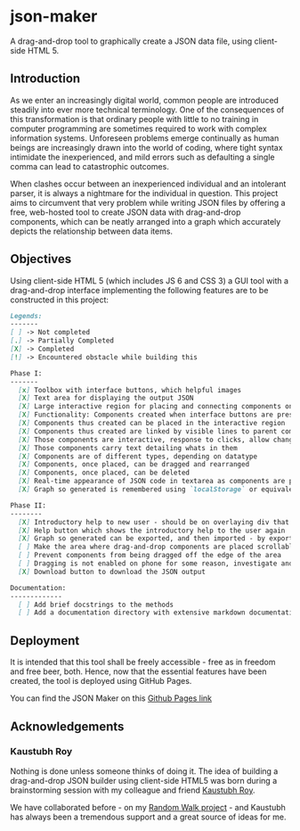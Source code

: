 # json-maker
A drag-and-drop tool to graphically create a JSON data file, using client-side HTML 5.

## Introduction
As we enter an increasingly digital world, common people are introduced steadily into ever more technical terminology. One of the consequences of this transformation is that ordinary people with little to no training in computer programming are sometimes required to work with complex information systems. Unforeseen problems emerge continually as human beings are increasingly drawn into the world of coding, where tight syntax intimidate the inexperienced, and mild errors such as defaulting a single comma can lead to catastrophic outcomes.

When clashes occur between an inexperienced individual and an intolerant parser, it is always a nightmare for the individual in question. This project aims to circumvent that very problem while writing JSON files by offering a free, web-hosted tool to create JSON data with drag-and-drop components, which can be neatly arranged into a graph which accurately depicts the relationship between data items.

## Objectives
Using client-side HTML 5 (which includes JS 6 and CSS 3) a GUI tool with a drag-and-drop interface implementing the following features are to be constructed in this project:
```md
Legends:
-------
[ ] -> Not completed
[.] -> Partially Completed
[X] -> Completed
[!] -> Encountered obstacle while building this

Phase I:
-------
  [x] Toolbox with interface buttons, which helpful images
  [X] Text area for displaying the output JSON
  [X] Large interactive region for placing and connecting components on
  [X] Functionality: Components created when interface buttons are pressed.
  [X] Components thus created can be placed in the interactive region
  [X] Components thus created are linked by visible lines to parent components.
  [X] Those components are interactive, response to clicks, allow changing their values and keys
  [X] Those components carry text detailing whats in them
  [X] Components are of different types, depending on datatype
  [X] Components, once placed, can be dragged and rearranged
  [X] Components, once placed, can be deleted
  [X] Real-time appearance of JSON code in textarea as components are placed or deleted
  [X] Graph so generated is remembered using `localStorage` or equivalent and is not lost upon refreshing

Phase II:
--------
  [X] Introductory help to new user - should be on overlaying div that can be removed
  [X] Help button which shows the introductory help to the user again
  [X] Graph so generated can be exported, and then imported - by exporting or importing a field in `localStorage` etc.
  [ ] Make the area where drag-and-drop components are placed scrollable, OR
  [ ] Prevent components from being dragged off the edge of the area
  [ ] Dragging is not enabled on phone for some reason, investigate and fix
  [X] Download button to download the JSON output

Documentation:
-------------
  [ ] Add brief docstrings to the methods
  [ ] Add a documentation directory with extensive markdown documentation
```

## Deployment
It is intended that this tool shall be freely accessible - free as in freedom and free beer, both. Hence, now that the essential features have been created, the tool is deployed using GitHub Pages.

You can find the JSON Maker on this [Github Pages link](https://theocrat.github.io/json-maker)

## Acknowledgements

### Kaustubh Roy
Nothing is done unless someone thinks of doing it. The idea of building a drag-and-drop JSON builder using client-side HTML5 was born during a brainstorming session with my colleague and friend [Kaustubh Roy](https://github.com/kaustubhroyvlabs).

We have collaborated before - on my [Random Walk project](https://github.com/Theocrat/RandomWalk) - and Kaustubh has always been a tremendous support and a great source of ideas for me.
